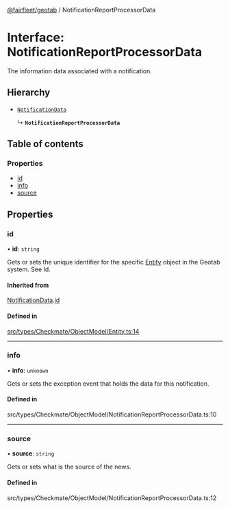 [@fairfleet/geotab](../README.md) / NotificationReportProcessorData

# Interface: NotificationReportProcessorData

The information data associated with a notification.

## Hierarchy

- [`NotificationData`](NotificationData.md)

  ↳ **`NotificationReportProcessorData`**

## Table of contents

### Properties

- [id](NotificationReportProcessorData.md#id)
- [info](NotificationReportProcessorData.md#info)
- [source](NotificationReportProcessorData.md#source)

## Properties

### id

• **id**: `string`

Gets or sets the unique identifier for the specific [Entity](Entity.md) object in the Geotab system. See Id.

#### Inherited from

[NotificationData](NotificationData.md).[id](NotificationData.md#id)

#### Defined in

[src/types/Checkmate/ObjectModel/Entity.ts:14](https://github.com/fairfleet/geotab/blob/ff38bfc/src/types/Checkmate/ObjectModel/Entity.ts#L14)

___

### info

• **info**: `unknown`

Gets or sets the exception event that holds the data for this notification.

#### Defined in

src/types/Checkmate/ObjectModel/NotificationReportProcessorData.ts:10

___

### source

• **source**: `string`

Gets or sets what is the source of the news.

#### Defined in

src/types/Checkmate/ObjectModel/NotificationReportProcessorData.ts:12

